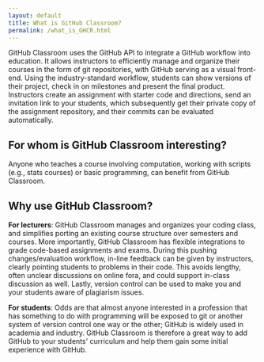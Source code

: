 ```yaml
---
layout: default
title: What is GitHub Classroom?
permalink: /what_is_GHCR.html
---
```


GitHub Classroom uses the GitHub API to integrate a GitHub workflow into education. It allows instructors to efficiently manage and organize their courses in the form of git repositories, with GitHub serving as a visual front-end. Using the industry-standard workflow, students can show versions of their project, check in on milestones and present the final product. Instructors create an assignment with starter code and directions, send an invitation link to your students, which subsequently get their private copy of the assignment repository, and their commits can be evaluated automatically. 

## For whom is GitHub Classroom interesting?

Anyone who teaches a course involving computation, working with scripts (e.g., stats courses) or basic programming, can benefit from GitHub Classroom.

## Why use GitHub Classroom?

**For lecturers**: GitHub Classroom manages and organizes your coding class, and simplifies porting an existing course structure over semesters and courses. More importantly, GitHub Classroom has flexible integrations to grade code-based assignments and exams. During this pushing changes/evaluation workflow, in-line feedback can be given by instructors, clearly pointing students to problems in their code. This avoids lengthy, often unclear discussions on online fora, and could support in-class discussion as well. Lastly, version control can be used to make you and your students aware of plagiarism issues. 

**For students**: Odds are that almost anyone interested in a profession that has something to do with programming will be exposed to git or another system of version control one way or the other; GitHub is widely used in academia and industry. GitHub Classroom is therefore a great way to add GitHub to your students' curriculum and help them gain some initial experience with GitHub.